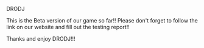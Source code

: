 DRODJ

This is the Beta version of our game so far!!
Please don't forget to follow the link on our website and fill out the testing report!!

Thanks and enjoy DRODJ!!!

